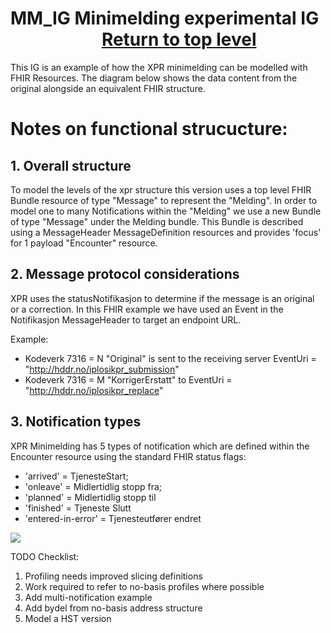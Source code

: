 # MM_IG Minimelding experimental IG   &nbsp; &nbsp; &nbsp; &nbsp; &nbsp; &nbsp; &nbsp; &nbsp; &nbsp; &nbsp; &nbsp;     [Return to top level](/arh_helsedir1/)

This IG is an example of how the XPR minimelding can be modelled with FHIR Resources.
The diagram below shows the data content from the original alongside an equivalent FHIR structure.

# Notes on functional strucucture:

## 1. Overall structure
To model the levels of the xpr structure this version uses a top level FHIR Bundle resource of type "Message" to represent the "Melding". In order to model one to many Notifications within the "Melding" we use a new Bundle of type "Message" under the Melding bundle. This Bundle is described using a MessageHeader MessageDefinition resources and provides 'focus' for 1 payload "Encounter" resource.

## 2. Message protocol considerations
XPR uses the statusNotifikasjon to determine if the message is an original or a correction. In this FHIR example we have used an Event in the Notifikasjon MessageHeader to target an endpoint URL.

Example:
- Kodeverk 7316 = N "Original" is sent to the receiving server EventUri = "http://hddr.no/iplosikpr_submission"
- Kodeverk 7316 = M "KorrigerErstatt" to EventUri = "http://hddr.no/iplosikpr_replace"

## 3. Notification types
XPR Minimelding has 5 types of notification which are defined within the Encounter resource using the standard FHIR status flags:
- 'arrived' = TjenesteStart; 
- 'onleave' = Midlertidlig stopp fra; 
- 'planned' = Midlertidlig stopp til 
- 'finished' = Tjeneste Slutt
- 'entered-in-error' = Tjenesteutfører endret

<img src="../assets/images/MinimeldingModel1.png">

TODO Checklist:
1. Profiling needs improved slicing definitions
2. Work required to refer to no-basis profiles where possible
3. Add multi-notification example
4. Add bydel from no-basis address structure
5. Model a HST version